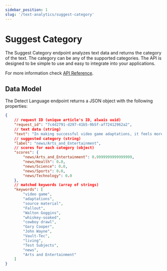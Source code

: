 ```yaml
---
sidebar_position: 1
slug: '/text-analytics/suggest-category'
---
```


# Suggest Category

The Suggest Category endpoint analyzes text data and returns the category of the text. The category can be any of the supported categories. The API is designed to be simple to use and easy to integrate into your applications.

For more information check [API Reference](/api-reference/suggest-category).

## Data Model

The Detect Language endpoint returns a JSON object with the following properties:
```json
{
	// request ID (unique article's ID, alwais uuid)
	"request_id": "7c4d2791-d297-41b5-9b5f-af72412962a2",
	// text data (string)
	"text": "In making successful video game adaptations, it feels more important to strike the right tone rather than follow the source material to the letter. “Tone” in Fallout is Walton Goggins’ whiskey-soaked cowboy drawl ripped straight from the age of Gary Cooper and John Wayne extolling the virtues of bucolic Vault-Tec living with a sign that says “Test Subjects” just a touch off-screen.",
	// suggested category (string)
	"label": "news/Arts_and_Entertainment",
    // scores for each category (object)
    "scores": {
        "news/Arts_and_Entertainment": 0.9999999999999999,
        "news/Health": 0.0,
        "news/Science": 0.0,
        "news/Sports": 0.0,
        "news/Technology": 0.0
    },
    // matched keywords (array of strings)
    "keywords": [
        "video game",
        "adaptations",
        "source material",
        "Fallout",
        "Walton Goggins",
        "whiskey-soaked",
        "cowboy drawl",
        "Gary Cooper",
        "John Wayne",
        "Vault-Tec",
        "living",
        "Test Subjects",
        "news",
        "Arts and Entertainment"
    ]
}
```

